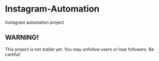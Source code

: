 # Instagram-Automation
Instagram automation project

## WARNING! 
This project is not stable yet. You may unfollow users or lose followers. Be careful!
